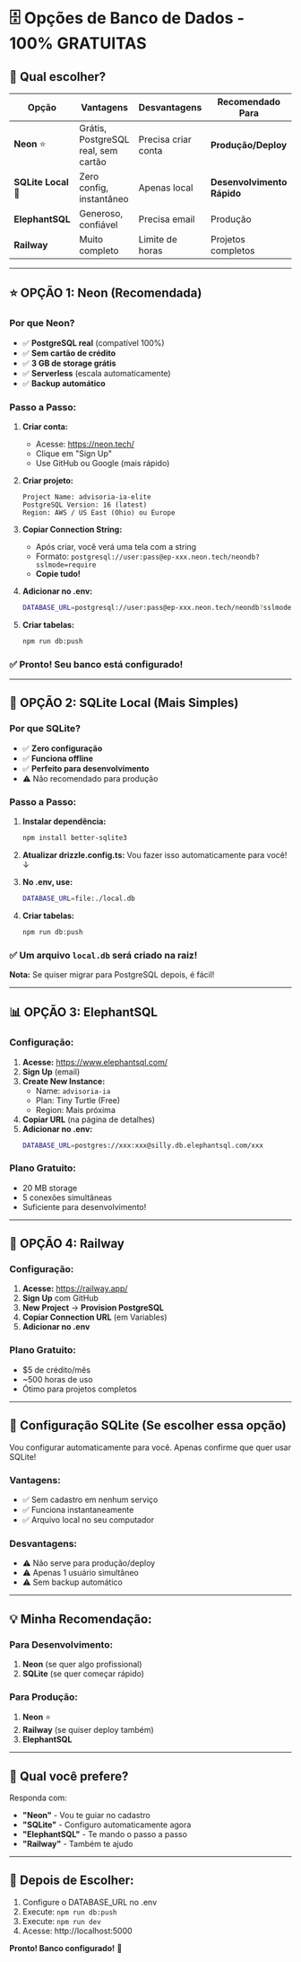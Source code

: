 # 🗄️ Opções de Banco de Dados - 100% GRATUITAS

## 🎯 Qual escolher?

| Opção | Vantagens | Desvantagens | Recomendado Para |
|-------|-----------|--------------|------------------|
| **Neon** ⭐ | Grátis, PostgreSQL real, sem cartão | Precisa criar conta | **Produção/Deploy** |
| **SQLite Local** 🚀 | Zero config, instantâneo | Apenas local | **Desenvolvimento Rápido** |
| **ElephantSQL** | Generoso, confiável | Precisa email | Produção |
| **Railway** | Muito completo | Limite de horas | Projetos completos |

---

## ⭐ OPÇÃO 1: Neon (Recomendada)

### Por que Neon?
- ✅ **PostgreSQL real** (compatível 100%)
- ✅ **Sem cartão de crédito**
- ✅ **3 GB de storage grátis**
- ✅ **Serverless** (escala automaticamente)
- ✅ **Backup automático**

### Passo a Passo:

1. **Criar conta:**
   - Acesse: https://neon.tech/
   - Clique em "Sign Up"
   - Use GitHub ou Google (mais rápido)

2. **Criar projeto:**
   ```
   Project Name: advisoria-ia-elite
   PostgreSQL Version: 16 (latest)
   Region: AWS / US East (Ohio) ou Europe
   ```

3. **Copiar Connection String:**
   - Após criar, você verá uma tela com a string
   - Formato: `postgresql://user:pass@ep-xxx.neon.tech/neondb?sslmode=require`
   - **Copie tudo!**

4. **Adicionar no .env:**
   ```bash
   DATABASE_URL=postgresql://user:pass@ep-xxx.neon.tech/neondb?sslmode=require
   ```

5. **Criar tabelas:**
   ```bash
   npm run db:push
   ```

### ✅ Pronto! Seu banco está configurado!

---

## 🚀 OPÇÃO 2: SQLite Local (Mais Simples)

### Por que SQLite?
- ✅ **Zero configuração**
- ✅ **Funciona offline**
- ✅ **Perfeito para desenvolvimento**
- ⚠️ Não recomendado para produção

### Passo a Passo:

1. **Instalar dependência:**
   ```bash
   npm install better-sqlite3
   ```

2. **Atualizar drizzle.config.ts:**
   Vou fazer isso automaticamente para você! ↓

3. **No .env, use:**
   ```bash
   DATABASE_URL=file:./local.db
   ```

4. **Criar tabelas:**
   ```bash
   npm run db:push
   ```

### ✅ Um arquivo `local.db` será criado na raiz!

**Nota:** Se quiser migrar para PostgreSQL depois, é fácil!

---

## 📊 OPÇÃO 3: ElephantSQL

### Configuração:

1. **Acesse:** https://www.elephantsql.com/
2. **Sign Up** (email)
3. **Create New Instance:**
   - Name: `advisoria-ia`
   - Plan: Tiny Turtle (Free)
   - Region: Mais próxima
4. **Copiar URL** (na página de detalhes)
5. **Adicionar no .env:**
   ```bash
   DATABASE_URL=postgres://xxx:xxx@silly.db.elephantsql.com/xxx
   ```

### Plano Gratuito:
- 20 MB storage
- 5 conexões simultâneas
- Suficiente para desenvolvimento!

---

## 🚂 OPÇÃO 4: Railway

### Configuração:

1. **Acesse:** https://railway.app/
2. **Sign Up** com GitHub
3. **New Project** → **Provision PostgreSQL**
4. **Copiar Connection URL** (em Variables)
5. **Adicionar no .env**

### Plano Gratuito:
- $5 de crédito/mês
- ~500 horas de uso
- Ótimo para projetos completos

---

## 🔧 Configuração SQLite (Se escolher essa opção)

Vou configurar automaticamente para você. Apenas confirme que quer usar SQLite!

### Vantagens:
- ✅ Sem cadastro em nenhum serviço
- ✅ Funciona instantaneamente
- ✅ Arquivo local no seu computador

### Desvantagens:
- ⚠️ Não serve para produção/deploy
- ⚠️ Apenas 1 usuário simultâneo
- ⚠️ Sem backup automático

---

## 💡 Minha Recomendação:

### Para Desenvolvimento:
1. **Neon** (se quer algo profissional)
2. **SQLite** (se quer começar rápido)

### Para Produção:
1. **Neon** ⭐
2. **Railway** (se quiser deploy também)
3. **ElephantSQL**

---

## 🎯 Qual você prefere?

Responda com:
- **"Neon"** - Vou te guiar no cadastro
- **"SQLite"** - Configuro automaticamente agora
- **"ElephantSQL"** - Te mando o passo a passo
- **"Railway"** - Também te ajudo

---

## 🚀 Depois de Escolher:

1. Configure o DATABASE_URL no .env
2. Execute: `npm run db:push`
3. Execute: `npm run dev`
4. Acesse: http://localhost:5000

**Pronto! Banco configurado!** 🎉

